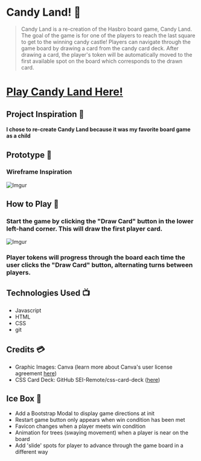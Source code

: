 # Candy Land! 🍭

> Candy Land is a re-creation of the Hasbro board game, Candy Land.  
> The goal of the game is for one of the players to reach the last square to get to the winning candy castle! Players can navigate through the game board by drawing a card from the candy card deck. After drawing a card, the player's token will be automatically moved to the first available spot on the board which corresponds to the drawn card. 

# [Play Candy Land Here!](https://candy-land.surge.sh/)

## Project Inspiration 🤔
#### I chose to re-create Candy Land because it was my favorite board game as a child 

## Prototype 🚧
### Wireframe Inspiration 
![Imgur](https://i.imgur.com/OBLbXtG.png)

## How to Play 🧩
### Start the game by clicking the "Draw Card" button in the lower left-hand corner. This will draw the first player card. 
![Imgur](https://i.imgur.com/BjKs0YO.png)
### Player tokens will progress through the board each time the user clicks the "Draw Card" button, alternating turns between players. 

## Technologies Used 📺
- Javascript
- HTML
- CSS
- git

## Credits 💳
- Graphic Images: Canva (learn more about Canva's user license agreement [here](https://www.canva.com/policies/content-license-agreement/))
- CSS Card Deck: GitHub SEI-Remote/css-card-deck ([here](https://github.com/SEI-Remote/css-card-deck))

## Ice Box 🥶
- Add a Bootstrap Modal to display game directions at init
- Restart game button only appears when win condition has been met
- Favicon changes when a player meets win condition 
- Animation for trees (swaying movement) when a player is near on the board 
- Add 'slide' spots for player to advance through the game board in a different way
